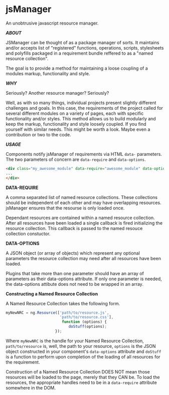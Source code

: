 jsManager
=========

An unobtrusive javascript resource manager.


***ABOUT***

JSManager can be thought of as a package manager of sorts. It maintains and/or accepts list 
of "registered" functions, operations, scripts, stylesheets and polyfills packaged in a requirement 
bundle reffered to as a "named resource collection".

The goal is to provide a method for maintaining a loose coupling of a modules markup, functionality and style.


***WHY***

Seriously? Another resource manager? Seriously?

Well, as with so many things, individual projects present slightly different challenges and goals. 
In this case, the requirements of the project called for several different modules on a variety of pages, each
with specific functionality and/or styles. This method allows us to build modularly and keep the markup, functionality
and style loosely coupled. If you find yourself with similar needs. This might be worth a look. Maybe even a 
contribution or two to the code.

***USAGE***

Components notify jsManager of requirements via HTML `data-` parameters. The two parameters of 
concern are `data-require` and `data-options`.

```html
<div class="my_awesome_module" data-require="awesome_module" data-options='[{"some_option": 5, "some_other_option": "a_value"}]'>
...
</div>
```


**DATA-REQUIRE**

A comma separated list of named resource collections. These collections should be independent of 
each other and may have overlapping resources. jsManager ensures that the resourse is only 
loaded once.

Dependant resources are contained within a named resource collection. After all resources have been 
loaded a single callback is fired initializing the resource collection. This callback is passed to
the named resouce collection constuctor.


**DATA-OPTIONS**

A JSON object (or array of objects) which represent any optional 
parameters the resource collection may need after all resources
have been loaded.

Plugins that take more than one parameter should have an 
array of parameters as their data-options attribute.
If only one parameter is needed, the data-options attibute 
does not need to be wrapped in an array.


**Constructing a Named Resource Collection**

A Named Resource Collection takes the following form.
```javascript
myNewNRC = ng.Resource(['path/to/resource.js',
                        'path/to/resource.css'],
                         function (options) {
                            doStuff(options);
                      });
```

Where `myNewNRC` is the handle for your Named Resource Collection,
      `path/to/resource` is, well, the path to your resource,
      `options` is the JSON object constructed in your component's `data-options` attribute
  and `doStuff` is a function to perform upon completion of the loading of all resources for the requirement.

Construction of a Named Resource Collection DOES NOT mean those resources will be loaded to the page, merely 
that they CAN be. To load the resources, the appropriate handles need to be in a `data-require` attribute 
somewhere in the DOM.
